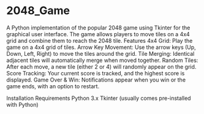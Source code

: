 # 2048_Game
A Python implementation of the popular 2048 game using Tkinter for the graphical user interface. The game allows players to move tiles on a 4x4 grid and combine them to reach the 2048 tile.
Features
4x4 Grid: Play the game on a 4x4 grid of tiles.
Arrow Key Movement: Use the arrow keys (Up, Down, Left, Right) to move the tiles around the grid.
Tile Merging: Identical adjacent tiles will automatically merge when moved together.
Random Tiles: After each move, a new tile (either 2 or 4) will randomly appear on the grid.
Score Tracking: Your current score is tracked, and the highest score is displayed.
Game Over & Win: Notifications appear when you win or the game ends, with an option to restart.

Installation
Requirements
Python 3.x
Tkinter (usually comes pre-installed with Python)
